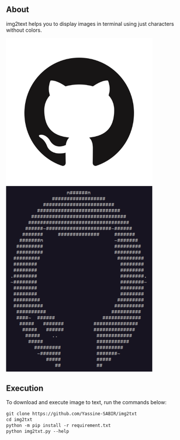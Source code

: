 About
---------
img2text helps you to display images in terminal using just characters without colors.

<img src="/Images/logo.png" width="400"/><img src="/Images/logo_txt.png" width="400"/>

Execution
---------

To download and execute image to text, run the commands below:
```
git clone https://github.com/Yassine-SABIR/img2txt
cd img2txt
python -m pip install -r requirement.txt
python img2txt.py --help
```

